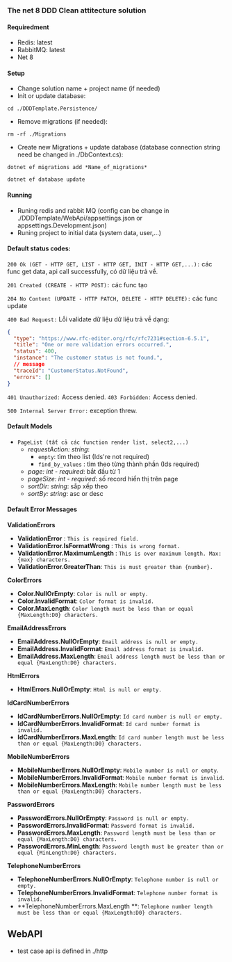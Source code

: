 ### The net 8 DDD Clean attitecture solution

#### Requiredment

- Redis: latest
- RabbitMQ: latest
- Net 8

#### Setup

- Change solution name + project name (if needed)
- Init or update database:

```console
cd ./DDDTemplate.Persistence/ 
```

- Remove migrations (if needed):

```console
rm -rf ./Migrations
```

- Create new Migrations + update database (database connection string need be changed in ./DbContext.cs):

```console
dotnet ef migrations add *Name_of_migrations*
```

```console
dotnet ef database update
```

#### Running

- Runing redis and rabbit MQ (config can be change in ./DDDTemplate/WebApi/appsettings.json or
  appsettings.Development.json)
- Runing project to initial data (system data, user,...)

#### Default status codes:

`200 Ok (GET - HTTP GET, LIST - HTTP GET, INIT - HTTP GET,...):` các func get data, api call successfully, có dữ liệu
trả về.

`201 Created (CREATE - HTTP POST):` các func tạo

`204 No Content (UPDATE - HTTP PATCH, DELETE - HTTP DELETE):` các func update

`400 Bad Request:` Lỗi validate dữ liệu dữ liệu trả về dạng:

```json lines
{
  "type": "https://www.rfc-editor.org/rfc/rfc7231#section-6.5.1",
  "title": "One or more validation errors occurred.",
  "status": 400,
  "instance": "The customer status is not found.",
  // message
  "traceId": "CustomerStatus.NotFound",
  "errors": []
}

```

`401 Unauthorized:` Access denied.
`403 Forbidden:` Access denied.

`500 Internal Server Error:` exception threw.

#### Default Models

- `PageList (tất cả các function render list, select2,...)`
    - *requestAction: string*:
        - `empty`: tìm theo list (Ids're not required)
        - `find_by_values` : tìm theo từng thành phần (Ids required)
    - *page: int - required*: bắt đầu từ 1
    - *pageSize: int - required*: số record hiển thị trên page
    - *sortDir: string*: sắp xếp theo
    - *sortBy: string*: asc or desc

#### Default Error Messages

**ValidationErrors** <br/>

- **ValidationError** : `This is required field.` <br/>
- **ValidationError.IsFormatWrong** : `This is wrong format.` <br/>
- **ValidationError.MaximumLength** : `This is over maximum length. Max: {max} characters.` <br/>
- **ValidationError.GreaterThan**: `This is must greater than {number}.` <br/>

**ColorErrors**  <br/>

- **Color.NullOrEmpty**: `Color is null or empty.` <br/>
- **Color.InvalidFormat**: `Color format is invalid.` <br/>
- **Color.MaxLength**: `Color length must be less than or equal {MaxLength:D0} characters.` <br/>

**EmailAddressErrors**  <br/>

- **EmailAddress.NullOrEmpty**: `Email address is null or empty.` <br/>
- **EmailAddress.InvalidFormat**: `Email address format is invalid.` <br/>
- **EmailAddress.MaxLength**: `Email address length must be less than or equal {MaxLength:D0} characters.` <br/>

**HtmlErrors**  <br/>

- **HtmlErrors.NullOrEmpty**: `Html is null or empty.` <br/>

**IdCardNumberErrors**  <br/>

- **IdCardNumberErrors.NullOrEmpty**: `Id card number is null or empty.` <br/>
- **IdCardNumberErrors.InvalidFormat**: `Id card number format is invalid.` <br/>
- **IdCardNumberErrors.MaxLength**: `Id card number length must be less than or equal {MaxLength:D0} characters.` <br/>

**MobileNumberErrors**  <br/>

- **MobileNumberErrors.NullOrEmpty**: `Mobile number is null or empty`. <br/>
- **MobileNumberErrors.InvalidFormat**: `Mobile number format is invalid`. <br/>
- **MobileNumberErrors.MaxLength**: `Mobile number length must be less than or equal {MaxLength:D0} characters.` <br/>

**PasswordErrors**  <br/>

- **PasswordErrors.NullOrEmpty**: `Password is null or empty.` <br/>
- **PasswordErrors.InvalidFormat**: `Password format is invalid.` <br/>
- **PasswordErrors.MaxLength**: `Password length must be less than or equal {MaxLength:D0} characters.` <br/>
- **PasswordErrors.MinLength**: `Password length must be greater than or equal {MinLength:D0} characters.` <br/>

**TelephoneNumberErrors**  <br/>

- **TelephoneNumberErrors.NullOrEmpty**: `Telephone number is null or empty.` <br/>
- **TelephoneNumberErrors.InvalidFormat**: `Telephone number format is invalid.` <br/>
- **TelephoneNumberErrors.MaxLength
  **: `Telephone number length must be less than or equal {MaxLength:D0} characters.` <br/>

## WebAPI

- test case api is defined in ./http 


